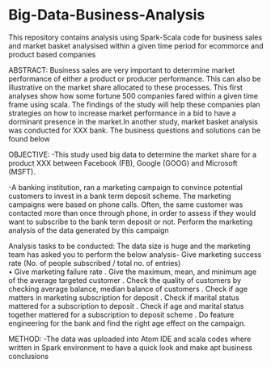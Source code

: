 # Big-Data-Business-Analysis
This repository contains analysis using Spark-Scala code for business sales and market basket analysised within a given time period for ecommorce and product based companies

ABSTRACT:
Business sales are very important to deterrmine market performance of either a product or producer performance. This can also be illustrative on the market share allocated to these processes. This first analyses show how some fortune 500 companies fared within a given time frame using scala. The findings of the study will help these companies plan strategies on how to increase market performance in a bid to have a dorminant presence in the market.In another study, market basket analysis was conducted for XXX bank. The business questions and solutions can be found below

OBJECTIVE:
-This study used big data to determine the market share for a product XXX between Facebook (FB), Google (GOOG) and Microsoft (MSFT).

-A banking institution, ran a marketing campaign to convince potential customers to invest in a bank term deposit scheme. 
The marketing campaigns were based on phone calls. Often, the same customer was contacted more than once through phone, in order to assess if they would want to subscribe to the bank term deposit or not. Perform the marketing analysis of the data generated by this campaign

Analysis tasks to be conducted:
The data size is huge and the marketing team has asked you to perform the below analysis-
Give marketing success rate (No. of people subscribed / total no. of entries)   
 •	Give marketing failure rate
 .	Give the maximum, mean, and minimum age of the average targeted customer
 .	Check the quality of customers by checking average balance, median balance of customers
 .	Check if age matters in marketing subscription for deposit
 .	Check if marital status mattered for a subscription to deposit
 .	Check if age and marital status together mattered for a subscription to deposit scheme
 .	Do feature engineering for the bank and find the right age effect on the campaign.



METHOD:
-The data was uploaded into Atom IDE and scala codes where written in Spark environment to have a quick look and make apt business conclusions


